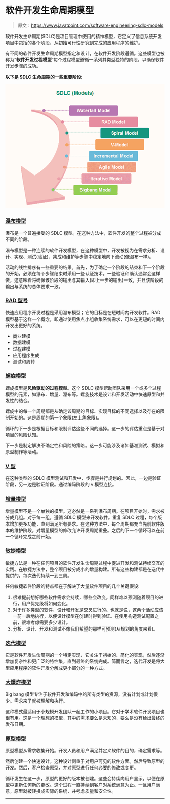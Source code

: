 # 软件开发生命周期模型

> 原文：<https://www.javatpoint.com/software-engineering-sdlc-models>

软件开发生命周期(SDLC)是项目管理中使用的精神模型，它定义了信息系统开发项目中包括的各个阶段，从初始可行性研究到完成的应用程序的维护。

有不同的软件开发生命周期模型指定和设计，在软件开发阶段遵循。这些模型也被称为“**软件开发过程模型**”每个过程模型遵循一系列其类型独特的阶段，以确保软件开发步骤的成功。

**以下是 SDLC 生命周期的一些重要阶段:**

![Software Engineering SDLC Models](img/d002328da74dd2504762060527b0a1ec.png)

### [瀑布模型](software-engineering-waterfall-model)

瀑布是一个普遍接受的 SDLC 模型。在这种方法中，软件开发的整个过程被分成不同的阶段。

瀑布模型是一种连续的软件开发模型，在这种模型中，开发被视为在需求分析、设计、实现、测试(验证)、集成和维护等步骤中稳定地向下流动(像瀑布一样)。

活动的线性排序有一些重要的结果。首先，为了确定一个阶段的结束和下一个阶段的开始，必须在每个步骤结束时采用一些认证技术。一些验证和确认通常会这样做，这意味着将确保该阶段的输出与其输入(即上一步的输出)一致，并且该阶段的输出与系统的总体要求一致。

### [RAD 型号](software-engineering-rapid-application-development-model)

快速应用程序开发过程是采用瀑布模型；它的目标是在短时间内开发软件。RAD 模型基于这样一个概念，即通过使用焦点小组收集系统需求，可以在更短的时间内开发出更好的系统。

*   商业建模
*   数据建模
*   过程建模
*   应用程序生成
*   测试和周转

### [螺旋模型](software-engineering-spiral-model)

螺旋模型是**风险驱动的过程模型**。这个 SDLC 模型帮助团队采用一个或多个过程模型的元素，如瀑布、增量、瀑布等。螺旋技术是设计和开发活动中快速原型和并发性的结合。

螺旋中的每一个周期都是从确定该周期的目标、实现目标的不同选择以及存在的限制开始的。这是周期的第一个象限(左上角象限)。

循环的下一步是根据目标和限制评估这些不同的选择。这一步的评估重点是基于对项目的风险认知。

下一步是制定解决不确定性和风险的策略。这一步可能涉及诸如基准测试、模拟和原型制作等活动。

### [V 型](software-engineering-v-model)

在这种类型的 SDLC 模型测试和开发中，步骤是并行规划的。因此，一边是验证阶段，另一边是验证阶段。通过编码阶段的 v 模型连接。

### [增量模型](software-engineering-incremental-model)

增量模型不是一个单独的模型。这必然是一系列瀑布周期。在项目开始时，需求被分成几组。对于每一组，遵循 SDLC 模型来开发软件。重复 SDLC 过程，每个版本增加更多功能，直到满足所有要求。在这种方法中，每个周期都充当先前软件版本的维护阶段。对增量模型的修改允许开发周期重叠。之后的下一个循环可以在前一个循环完成之前开始。

### [敏捷模型](software-engineering-agile-model)

敏捷方法是一种在任何项目的软件开发生命周期过程中促进开发和测试持续交互的实践。在敏捷方法中，整个项目被分成小的增量构建。所有这些构建都是在迭代中提供的，每次迭代持续一到三周。

任何敏捷软件阶段的特点都在于解决了大量软件项目的几个关键假设:

1.  很难提前想好哪些软件需求会持续，哪些会改变。同样难以预测随着项目的进行，用户优先级将如何变化。
2.  对于许多类型的软件，设计和开发是交叉进行的。也就是说，这两个活动应该一前一后地执行，以便设计模型在创建时得到验证。在使用构造测试配置之前，很难考虑需要多少设计。
3.  分析、设计、开发和测试不像我们希望的那样可预测(从规划的角度来看)。

### [迭代模型](software-engineering-iterative-model)

它是软件开发生命周期的一个特定实现，它关注于初始的、简化的实现，然后逐渐增加复杂性和更广泛的特性集，直到最终的系统完成。简而言之，迭代开发是将大型应用程序的软件开发分解成更小部分的一种方式。

### [大爆炸模型](software-engineering-big-bang-model)

Big bang 模型专注于软件开发和编码中的所有类型的资源，没有计划或计划很少。需求来了就被理解和执行。

这种模式最适用于小规模开发团队一起工作的小项目。它对于学术软件开发项目也很有用。这是一个理想的模型，其中的需求要么是未知的，要么是没有给出最终的发布日期。

### [原型模型](software-engineering-prototype-model)

原型模型从需求收集开始。开发人员和用户满足并定义软件的目的，确定需求等。

然后创建一个快速设计。这种设计侧重于对用户可见的软件方面。然后导致原型的开发。然后，客户检查原型，并对原型进行任何必要的修改或变更。

循环发生在这一步，原型的更好的版本被创建。这些会持续向用户显示，以便在原型中更新任何新的更改。这个过程一直持续到客户对系统满意为止。一旦用户满意，原型就被转换成实际的系统，并考虑质量和安全性。

* * *